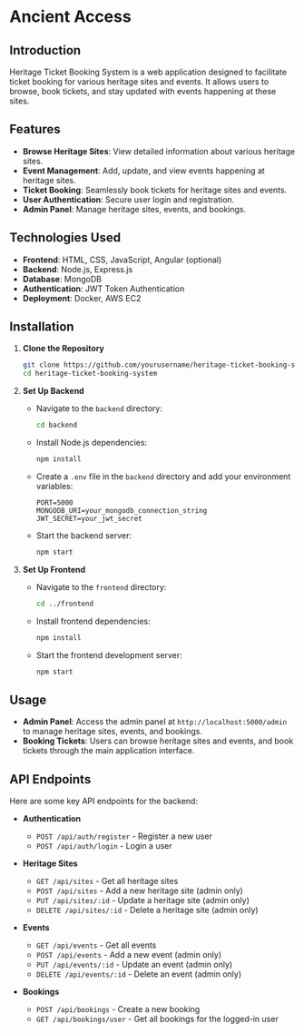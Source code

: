 # Ancient Access

## Introduction

Heritage Ticket Booking System is a web application designed to facilitate ticket booking for various heritage sites and events. It allows users to browse, book tickets, and stay updated with events happening at these sites.

## Features

- **Browse Heritage Sites**: View detailed information about various heritage sites.
- **Event Management**: Add, update, and view events happening at heritage sites.
- **Ticket Booking**: Seamlessly book tickets for heritage sites and events.
- **User Authentication**: Secure user login and registration.
- **Admin Panel**: Manage heritage sites, events, and bookings.

## Technologies Used

- **Frontend**: HTML, CSS, JavaScript, Angular (optional)
- **Backend**: Node.js, Express.js
- **Database**: MongoDB
- **Authentication**: JWT Token Authentication
- **Deployment**: Docker, AWS EC2

## Installation

1. **Clone the Repository**
    ```bash
    git clone https://github.com/yourusername/heritage-ticket-booking-system.git
    cd heritage-ticket-booking-system
    ```

2. **Set Up Backend**

    - Navigate to the `backend` directory:
      ```bash
      cd backend
      ```

    - Install Node.js dependencies:
      ```bash
      npm install
      ```

    - Create a `.env` file in the `backend` directory and add your environment variables:
      ```plaintext
      PORT=5000
      MONGODB_URI=your_mongodb_connection_string
      JWT_SECRET=your_jwt_secret
      ```

    - Start the backend server:
      ```bash
      npm start
      ```

3. **Set Up Frontend**

    - Navigate to the `frontend` directory:
      ```bash
      cd ../frontend
      ```

    - Install frontend dependencies:
      ```bash
      npm install
      ```

    - Start the frontend development server:
      ```bash
      npm start
      ```

## Usage

- **Admin Panel**: Access the admin panel at `http://localhost:5000/admin` to manage heritage sites, events, and bookings.
- **Booking Tickets**: Users can browse heritage sites and events, and book tickets through the main application interface.

## API Endpoints

Here are some key API endpoints for the backend:

- **Authentication**
  - `POST /api/auth/register` - Register a new user
  - `POST /api/auth/login` - Login a user

- **Heritage Sites**
  - `GET /api/sites` - Get all heritage sites
  - `POST /api/sites` - Add a new heritage site (admin only)
  - `PUT /api/sites/:id` - Update a heritage site (admin only)
  - `DELETE /api/sites/:id` - Delete a heritage site (admin only)

- **Events**
  - `GET /api/events` - Get all events
  - `POST /api/events` - Add a new event (admin only)
  - `PUT /api/events/:id` - Update an event (admin only)
  - `DELETE /api/events/:id` - Delete an event (admin only)

- **Bookings**
  - `POST /api/bookings` - Create a new booking
  - `GET /api/bookings/user` - Get all bookings for the logged-in user


